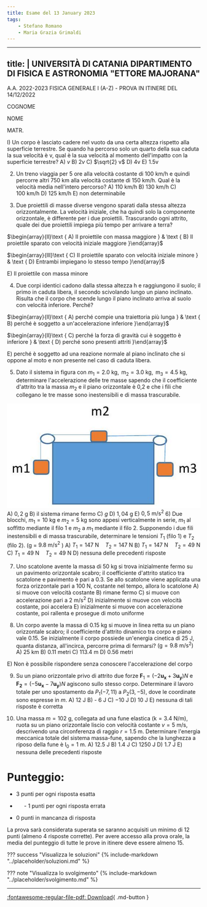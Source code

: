 ```yaml
---
title: Esame del 13 January 2023
tags:
    - Stefano Romano
    - Maria Grazia Grimaldi
---
```


---
title: |
    UNIVERSITÀ DI CATANIA DIPARTIMENTO DI FISICA E ASTRONOMIA "ETTORE
    MAJORANA\"
---

A.A. 2022-2023 FISICA GENERALE I (A-Z) - PROVA IN ITINERE DEL 14/12/2022

COGNOME

NOME

MATR.

I\) Un corpo è lasciato cadere nel vuoto da una certa altezza rispetto
alla superficie terrestre. Se quando ha percorso solo un quarto della
sua caduta la sua velocità è v, qual è la sua velocità al momento
dell'impatto con la superficie terrestre? A) $v$ B) $2 v$ C)
$\sqrt{2} v$ D) $4 \mathrm{v}$ E) $1.5 \mathrm{v}$

2.  Un treno viaggia per 5 ore alla velocità costante di
    $100 \mathrm{~km} / \mathrm{h}$ e quindi percorre altri
    $750 \mathrm{~km}$ alla velocità costante di
    $150 \mathrm{~km} / \mathrm{h}$. Qual è la velocità media
    nell'intero percorso? A) $110 \mathrm{~km} / \mathrm{h}$ B)
    $130 \mathrm{~km} / \mathrm{h}$ C)
    $100 \mathrm{~km} / \mathrm{h}$ D)
    $125 \mathrm{~km} / \mathrm{h}$ E) non determinabile

3.  Due proiettili di masse diverse vengono sparati dalla stessa altezza
    orizzontalmente. La velocità iniziale, che ha quindi solo la
    componente orizzontale, è differente per i due proiettili.
    Trascurando ogni attrito, quale dei due proiettili impiega più tempo
    per arrivare a terra?

$\begin{array}{ll}\text { A) II proiettile con massa maggiore } & \text { B) Il proiettile sparato con velocità iniziale maggiore }\end{array}$

$\begin{array}{lll}\text { C) II proiettile sparato con velocità iniziale minore } & \text { D) Entrambi impiegano lo stesso tempo }\end{array}$

E\) Il proiettile con massa minore

4.  Due corpi identici cadono dalla stessa altezza $\mathrm{h}$ e
    raggiungono il suolo; il primo in caduta libera, il secondo
    scivolando lungo un piano inclinato. Risulta che il corpo che scende
    lungo il piano inclinato arriva al suolo con velocità inferiore.
    Perché?

$\begin{array}{ll}\text { A) perché compie una traiettoria più lunga } & \text { B) perché è soggetto a un'accelerazione inferiore }\end{array}$

$\begin{array}{ll}\text { C) perché la forza di gravità cui è soggetto è inferiore } & \text { D) perché sono presenti attriti }\end{array}$

E\) perché è soggetto ad una reazione normale al piano inclinato che si
oppone al moto e non presente nel caso di caduta libera.

5.  Dato il sistema in figura con
    $m_{1}=2.0 \mathrm{~kg}, \mathrm{~m}_{2}=3.0 \mathrm{~kg}, \mathrm{~m}_{3}=4.5 \mathrm{~kg}$,
    determinare l'accelerazione delle tre masse sapendo che il
    coefficiente d'attrito tra la massa $m_{2}$ e il piano orizzontale è
    0,2 e che i fili che collegano le tre masse sono inestensibili e di
    massa trascurabile.

![image](images/2023_05_14_151379fc2bd61c0cb891g-1.jpg) A)
$0,2 \mathrm{~g}$ B) il sistema rimane fermo C) $g$ D)
$1,04 \mathrm{~g}$ E) $0,5 \mathrm{~m} / \mathrm{s}^{2}$ 6) Due blocchi,
$m_{1}=10 \mathrm{~kg}$ e $m_{2}=5 \mathrm{~kg}$ sono appesi
verticalmente in serie, $m_{1}$ al soffitto mediante il filo 1 e $m_{2}$
a $m_{1}$ mediante il filo 2. Supponendo i due fili inestensibili e di
massa trascurabile, determinare le tensioni $T_{1}$ (filo 1) e $T_{2}$
(filo 2). (g = $9.8 \mathrm{~m} / \mathrm{s}^{2}$ ) A)
$T_{1}=147 \mathrm{~N} \quad T_{2}=147 \mathrm{~N}$ B)
$T_{1}=147 \mathrm{~N} \quad T_{2}=49 \mathrm{~N}$ C)
$T_{1}=49 \mathrm{~N} \quad T_{2}=49 \mathrm{~N}$ D) nessuna delle
precedenti risposte

7.  Uno scatolone avente la massa di $50 \mathrm{~kg}$ si trova
    inizialmente fermo su un pavimento orizzontale scabro; il
    coefficiente d'attrito statico tra scatolone e pavimento è pari a
    0.3. Se allo scatolone viene applicata una forza orizzontale pari a
    $100 \mathrm{~N}$, costante nel tempo, allora lo scatolone A) si
    muove con velocità costante B) rimane fermo C) si muove con
    accelerazione pari a $2 \mathrm{~m} / \mathrm{s}^{2}$ D)
    inizialmente si muove con velocità costante, poi accelera E)
    inizialmente si muove con accelerazione costante, poi rallenta e
    prosegue di moto uniforme

8.  Un corpo avente la massa di $0.15 \mathrm{~kg}$ si muove in linea
    retta su un piano orizzontale scabro; il coefficiente d'attrito
    dinamico tra corpo e piano vale 0.15. Se inizialmente il corpo
    possiede un'energia cinetica di $25 \mathrm{~J}$, quanta distanza,
    all'incirca, percorre prima di fermarsi?
    $\left(\mathrm{g}=9.8 \mathrm{~m} / \mathrm{s}^{2}\right)$ A)
    $25 \mathrm{~km}$ B) 0.11 metri C) $113.4 \mathrm{~m}$ D) 0.56 metri

E\) Non è possibile rispondere senza conoscere l'accelerazione del corpo

9.  Su un piano orizzontale privo di attrito due forze
    $\mathbf{F}_{1}=\left(-2 \mathbf{u}_{\mathbf{x}}+3 \mathbf{u}_{\mathbf{y}}\right) N$
    e
    $\mathbf{F}_{\mathbf{2}}=\left(-5 \mathbf{u}_{\mathbf{x}}-7 \mathbf{u}_{\mathbf{y}}\right) N$
    agiscono sullo stesso corpo. Determinare il lavoro totale per uno
    spostamento da $P_{1}(-7,11)$ a $P_{2}(3,-5)$, dove le coordinate
    sono espresse in $m$. A) $12 \mathrm{~J}$ B) - 6 J C)
    $-10 \mathrm{~J}$ D) $10 \mathrm{~J}$ E) nessuna di tali risposte è
    corretta

10. Una massa $m=102 \mathrm{~g}$, collegata ad una fune elastica
    $(\mathrm{k}=3.4 \mathrm{~N} / \mathrm{m})$, ruota su un piano
    orizzontale liscio con velocità costante
    $v=5 \mathrm{~m} / \mathrm{s}$, descrivendo una circonferenza di
    raggio $r=1.5 \mathrm{~m}$. Determinare l'energia meccanica totale
    del sistema massa-fune, sapendo che la lunghezza a riposo della fune
    è $\mathrm{I}_{0}=1 \mathrm{~m}$. A) $12.5 \mathrm{~J}$ B)
    $1.4 \mathrm{~J}$ C) $1250 \mathrm{~J}$ D) $1.7 \mathrm{~J}$ E)
    nessuna delle precedenti risposte

Punteggio:
==========

-   3 punti per ogni risposta esatta

-   $\quad$ - 1 punti per ogni risposta errata

-   0 punti in mancanza di risposta

La prova sarà considerata superata se saranno acquisiti un minimo di 12
punti (almeno 4 risposte corrette). Per avere accesso alla prova orale,
la media del punteggio di tutte le prove in itinere deve essere almeno
15.

??? success "Visualizza le soluzioni"
    {% include-markdown "../placeholder/soluzioni.md" %}

??? note "Visualizza lo svolgimento"
    {% include-markdown "../placeholder/svolgimento.md" %}

---

[:fontawesome-regular-file-pdf: Download](pdf/2023-01-13.pdf){ .md-button }
